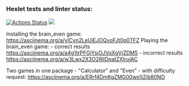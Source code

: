 ### Hexlet tests and linter status:
[![Actions Status](https://github.com/mkost148/python-project-lvl1/workflows/hexlet-check/badge.svg)](https://github.com/mkost148/python-project-lvl1/actions)
<a href="https://codeclimate.com/github/mkost148/python-project-lvl1/maintainability"><img src="https://api.codeclimate.com/v1/badges/81e25725e4ae3496409a/maintainability" /></a>

Installing the brain_even game: https://asciinema.org/a/yICyn2LeUiEJOQvoFJt0p0TFZ
Playing the brain_even game:
    - correct results https://asciinema.org/a/a4g1trPFGjYsjOJVoXgVjZDM5
    - incorrect results https://asciinema.org/a/w3Lwx2X3O2RilDpatZXIrujAC

Two games in one package - "Calculator" and "Even" - with difficulty request:
    https://asciinema.org/a/ERrf4DmKgZMG00wp1iZjb80NO
